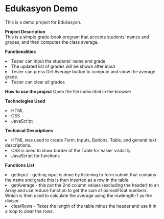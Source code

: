 # Edukasyon Demo
This is a demo project for Edukasyon.

**Project Description**<br>
This is a simple grade-book program that accepts students’ names and grades, and then computes the
class average.

**Functionalities**
<li>Tester can input the students’ name and grade. 
<li>The updated list of grades will be shown after input
<li>Tester can press Get Average button to compute and show the average grade.
<li>Tester can clear all grades
  
**How to use the project**
Open the file index.html in the browser

**Technologies Used**
<li>HTML
<li>CSS
<li>JavaScript

**Technical Descriptions**
<li>HTML was used to create Form, Inputs, Buttons, Table, and general text descriptions.
<li>CSS is used to show border of the Table for easier visibility
<li>JavaScript for functions

**Functions List**
  <li>getInput - getting input is done by listening to form submit that contains the name and grade this is then inserted as a row in the table. 
  <li>getAverage - this put the 2nd column values (excluding the header) to an Array and use reduce function to get the sum of parsedFloat numbers. Which is then used to calculate the average using the rowlength-1 as the divisor. 
  <li>clearRows - Takes the length of the table minus the header and use it in a loop to clear the rows. 

